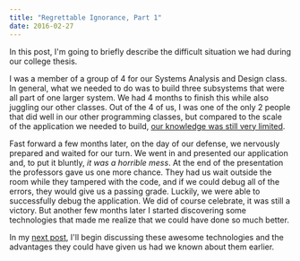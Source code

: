 ```yaml
---
title: "Regrettable Ignorance, Part 1"
date: 2016-02-27
---
```


In this post, I'm going to briefly describe the difficult situation we had during our college thesis.

I was a member of a group of 4 for our Systems Analysis and Design class. In general, what we needed to do was to build three subsystems that were all part of one larger system. We had 4 months to finish this while also juggling our other classes. Out of the 4 of us, I was one of the only 2 people that did well in our other programming classes, but compared to the scale of the application we needed to build, [our knowledge was still very limited](/blog/educated-but-deprecated).

Fast forward a few months later, on the day of our defense, we nervously prepared and waited for our turn. We went in and presented our application and, to put it bluntly, *it was a horrible mess*. At the end of the presentation the professors gave us one more chance. They had us wait outside the room while they tampered with the code, and if we could debug all of the errors, they would give us a passing grade. Luckily, we were able to successfully debug the application. We did of course celebrate, it was still a victory. But another few months later I started discovering some technologies that made me realize that we could have done so much better.

In my [next post](/blog/regrettable-ignorance-part-2), I'll begin discussing these awesome technologies and the advantages they could have given us had we known about them earlier.
